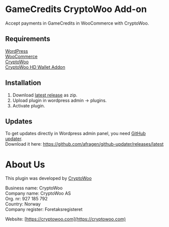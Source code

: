 # GameCredits CryptoWoo Add-on
Accept payments in GameCredits in WooCommerce with CryptoWoo.

## Requirements
[WordPress](https://wordpress.org/download/)  
[WooCommerce](https://wordpress.org/plugins/woocommerce/)  
[CryptoWoo](https://www.cryptowoo.com/shop/cryptowoo/)  
[CryptoWoo HD Wallet Addon](https://www.cryptowoo.com/shop/cryptowoo-hd-wallet-addon/)

## Installation
1. Download [latest release](https://github.com/WeProgramIT/cryptowoo-gamecredits-addon/releases/latest) as zip.
2. Upload plugin in wordpress admin -> plugins.
3. Activate plugin.

## Updates
To get updates directly in Wordpress admin panel, you need [GitHub updater](https://github.com/afragen/github-updater).  
Download it here: https://github.com/afragen/github-updater/releases/latest

# About Us
This plugin was developed by [CryptoWoo](https://cryptowoo.com)

Business name: CryptoWoo  
Company name: CryptoWoo AS  
Org. nr: 927 185 792  
Country: Norway  
Company register: Foretaksregisteret

Website: [https://cryptowoo.com](https://cryptowoo.com)